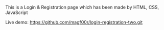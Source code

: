 This is a Login & Registration page which has been made by HTML, CSS, JavaScript

Live demo: https://github.com/magf00r/login-registration-two.git

